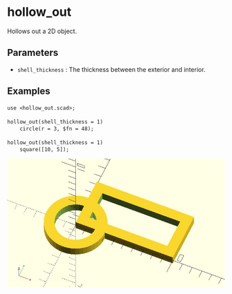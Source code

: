 # hollow_out

Hollows out a 2D object. 

## Parameters

- `shell_thickness` : The thickness between the exterior and interior.

## Examples

    use <hollow_out.scad>;

	hollow_out(shell_thickness = 1) 
        circle(r = 3, $fn = 48);
    
    hollow_out(shell_thickness = 1) 
        square([10, 5]);

![hollow_out](images/lib3x-hollow_out-1.JPG)
